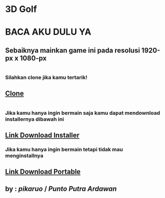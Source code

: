 #
# **3D Golf**
# BACA AKU DULU YA
## Sebaiknya mainkan game ini pada resolusi **1920-px x 1080-px**
#
### Silahkan clone jika kamu tertarik!
## [Clone](https://github.com/pikaruo/3d-golf.git)
#
### Jika kamu hanya ingin bermain saja kamu dapat mendownload installernya dibawah ini
## [Link Download Installer](https://github.com/pikaruo/3d-golf/tree/main/Release%20Builds/Installer/Windows/64)
### Jika kamu hanya ingin bermain tetapi tidak mau menginstallnya
## [Link Download Portable](https://github.com/pikaruo/3d-golf/tree/main/Release%20Builds/Windows/64)
## by : ***pikaruo*** / ***Punto Putra Ardawan***
